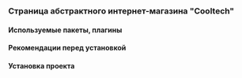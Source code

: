 ### Страница абстрактного интернет-магазина "Cooltech"

#### Используемые пакеты, плагины

#### Рекомендации перед установкой

#### Установка проекта